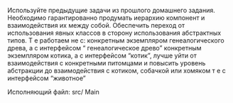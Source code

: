 Используйте предыдущие задачи из прошлого домашнего задания. Необходимо гарантированно продумать иерархию компонент и взаимодействия их между собой.
Обеспечить переход от использования явных классов в сторону использования абстрактных типов. Т е работаем не с:
конкретным экземпляром генеалогического древа, а с интерфейсом “ генеалогическое древо”
конкретным экземпляром котика, а с интерфейсом “котик”, лучше уйти от взаимодействия с конкретными питомцами и повысить уровень абстракции до взаимодействия с котиком, собачкой или хомяком т е с интерфейсом “животное”


Исполняющий файл: src/ Main

